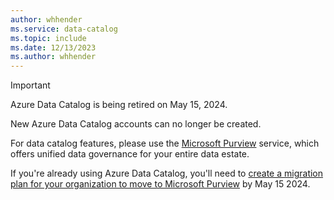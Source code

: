 ```yaml
---
author: whhender
ms.service: data-catalog
ms.topic: include
ms.date: 12/13/2023
ms.author: whhender
---
```

> [!IMPORTANT]
> Azure Data Catalog is being retired on May 15, 2024.
>
> New Azure Data Catalog accounts can no longer be created.
>
> For data catalog features, please use the [Microsoft Purview](../../purview/overview.md) service, which offers unified data governance for your entire data estate.
>
>If you're already using Azure Data Catalog, you'll need to [create a migration plan for your organization to move to Microsoft Purview](../data-catalog-migration-to-azure-purview.md) by May 15 2024.